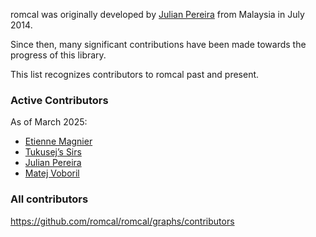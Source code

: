 romcal was originally developed by [Julian Pereira](https://github.com/pejulian) from Malaysia in July 2014.

Since then, many significant contributions have been made towards the progress of this library.

This list recognizes contributors to romcal past and present.

### Active Contributors

As of March 2025:

- [Etienne Magnier](https://github.com/emagnier)
- [Tukusej’s Sirs](https://github.com/tukusejssirs)
- [Julian Pereira](https://github.com/pejulian)
- [Matej Voboril](https://github.com/tobitenno)

### All contributors

https://github.com/romcal/romcal/graphs/contributors
